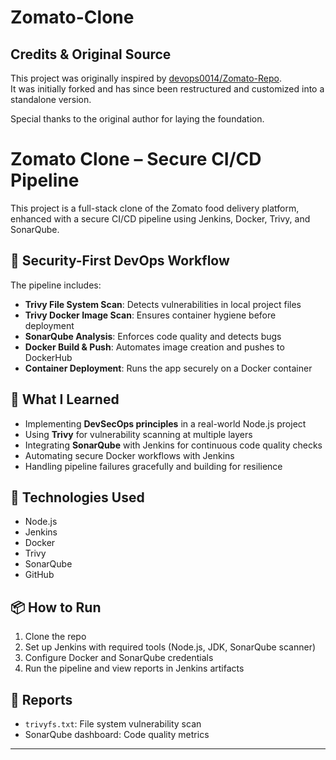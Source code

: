 # Zomato-Clone

## Credits & Original Source

This project was originally inspired by [devops0014/Zomato-Repo](https://github.com/devops0014/Zomato-Repo).  
It was initially forked and has since been restructured and customized into a standalone version.

Special thanks to the original author for laying the foundation.

# Zomato Clone – Secure CI/CD Pipeline

This project is a full-stack clone of the Zomato food delivery platform, enhanced with a secure CI/CD pipeline using Jenkins, Docker, Trivy, and SonarQube.

## 🔐 Security-First DevOps Workflow

The pipeline includes:

- **Trivy File System Scan**: Detects vulnerabilities in local project files
- **Trivy Docker Image Scan**: Ensures container hygiene before deployment
- **SonarQube Analysis**: Enforces code quality and detects bugs
- **Docker Build & Push**: Automates image creation and pushes to DockerHub
- **Container Deployment**: Runs the app securely on a Docker container

## 🧠 What I Learned

- Implementing **DevSecOps principles** in a real-world Node.js project
- Using **Trivy** for vulnerability scanning at multiple layers
- Integrating **SonarQube** with Jenkins for continuous code quality checks
- Automating secure Docker workflows with Jenkins
- Handling pipeline failures gracefully and building for resilience

## 🚀 Technologies Used

- Node.js
- Jenkins
- Docker
- Trivy
- SonarQube
- GitHub

## 📦 How to Run

1. Clone the repo  
2. Set up Jenkins with required tools (Node.js, JDK, SonarQube scanner)  
3. Configure Docker and SonarQube credentials  
4. Run the pipeline and view reports in Jenkins artifacts

## 📁 Reports

- `trivyfs.txt`: File system vulnerability scan
- SonarQube dashboard: Code quality metrics

---
